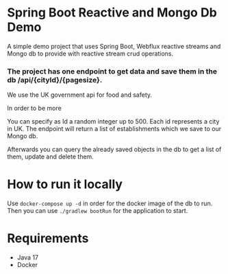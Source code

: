# Spring Boot Reactive and Mongo Db Demo

A simple demo project that uses Spring Boot, Webflux reactive streams and Mongo db to provide
with reactive stream crud operations.

### The project has one endpoint to get data and save them in the db /api/{cityId}/{pagesize}.

We use the UK government api for food and safety.


In order to be more

You can specify as Id a random integer up to 500. Each id represents a city in UK.
The endpoint will return a list of establishments which we save to our Mongo db.

Afterwards you can query the already saved objects in the db to get a list of them, update and delete them.

# How to run it locally

Use `docker-compose up -d` in order for the docker image of the db to run.
Then you can use `./gradlew bootRun` for the application to start.

# Requirements

- Java 17 
- Docker 